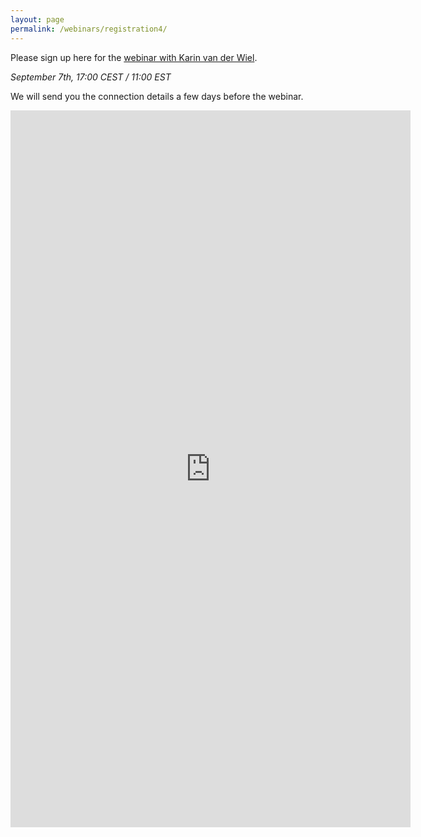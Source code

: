 ```yaml
---
layout: page
permalink: /webinars/registration4/
---
```


Please sign up here for the [webinar with Karin van der Wiel](https://large-ensemble.github.io/webinars/).

_September 7th, 17:00 CEST / 11:00 EST_

We will send you the connection details a few days before the webinar.


<iframe src="https://docs.google.com/forms/d/e/1FAIpQLSdCvJ1qgWBRX_GlCIboNcxLOtScWMOkPLYwpBxHtGKavkVnIQ/viewform?embedded=true" width="640" height="1147" frameborder="0" marginheight="0" marginwidth="0">Loading…</iframe>

